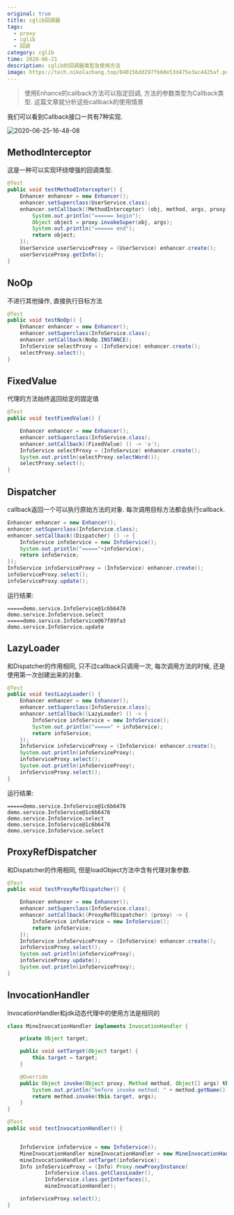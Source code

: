 ```yaml
---
original: true
title: cglib回调器
tags:
  - proxy
  - cglib
  - 回调
category: cglib
time: 2020-06-21
description: cglib的回调器类型及使用方法
image: https://tech.nikolazhang.top/040156dd297fb60e53d475e3ac4425af.png
---
```


> 使用Enhance的callback方法可以指定回调, 方法的参数类型为Callback类型. 这篇文章就分析这些callback的使用情景

我们可以看到Callback接口一共有7种实现.

![2020-06-25-16-48-08](https://tech.nikolazhang.top/2020-06-25-16-48-08.png)

## MethodInterceptor

这是一种可以实现环绕增强的回调类型.

```java
@Test
public void testMethodInterceptor() {
    Enhancer enhancer = new Enhancer();
    enhancer.setSuperclass(UserService.class);
    enhancer.setCallback((MethodInterceptor) (obj, method, args, proxy) -> {
        System.out.println("====== begin");
        Object object = proxy.invokeSuper(obj, args);
        System.out.println("====== end");
        return object;
    });
    UserService userServiceProxy = (UserService) enhancer.create();
    userServiceProxy.getInfo();
}
```

## NoOp

不进行其他操作, 直接执行目标方法

```java
@Test
public void testNoOp() {
    Enhancer enhancer = new Enhancer();
    enhancer.setSuperclass(InfoService.class);
    enhancer.setCallback(NoOp.INSTANCE);
    InfoService selectProxy = (InfoService) enhancer.create();
    selectProxy.select();
}
```

## FixedValue

代理的方法始终返回给定的固定值

```java
@Test
public void testFixedValue() {

    Enhancer enhancer = new Enhancer();
    enhancer.setSuperclass(InfoService.class);
    enhancer.setCallback((FixedValue) () -> 'a');
    InfoService selectProxy = (InfoService) enhancer.create();
    System.out.println(selectProxy.selectWord());
    selectProxy.select();
}
```

## Dispatcher

callback返回一个可以执行原始方法的对象.
每次调用目标方法都会执行callback.

```java
Enhancer enhancer = new Enhancer();
enhancer.setSuperclass(InfoService.class);
enhancer.setCallback((Dispatcher) () -> {
    InfoService infoService = new InfoService();
    System.out.println("====="+infoService);
    return infoService;
});
InfoService infoServiceProxy = (InfoService) enhancer.create();
infoServiceProxy.select();
infoServiceProxy.update();
```

运行结果:

```
=====demo.service.InfoService@1c6b6478
demo.service.InfoService.select
=====demo.service.InfoService@67f89fa3
demo.service.InfoService.update
```

## LazyLoader

和Dispatcher的作用相同, 只不过callback只调用一次, 每次调用方法的时候, 还是使用第一次创建出来的对象.

```java
@Test
public void testLazyLoader() {
    Enhancer enhancer = new Enhancer();
    enhancer.setSuperclass(InfoService.class);
    enhancer.setCallback((LazyLoader) () -> {
        InfoService infoService = new InfoService();
        System.out.println("=====" + infoService);
        return infoService;
    });
    InfoService infoServiceProxy = (InfoService) enhancer.create();
    System.out.println(infoServiceProxy);
    infoServiceProxy.select();
    System.out.println(infoServiceProxy);
    infoServiceProxy.select();
}
```

运行结果:

```
=====demo.service.InfoService@1c6b6478
demo.service.InfoService@1c6b6478
demo.service.InfoService.select
demo.service.InfoService@1c6b6478
demo.service.InfoService.select
```

## ProxyRefDispatcher

和Dispatcher的作用相同, 但是loadObject方法中含有代理对象参数.

```java
@Test
public void testProxyRefDispatcher() {

    Enhancer enhancer = new Enhancer();
    enhancer.setSuperclass(InfoService.class);
    enhancer.setCallback((ProxyRefDispatcher) (proxy) -> {
        InfoService infoService = new InfoService();
        return infoService;
    });
    InfoService infoServiceProxy = (InfoService) enhancer.create();
    infoServiceProxy.select();
    System.out.println(infoServiceProxy);
    infoServiceProxy.update();
    System.out.println(infoServiceProxy);
}
```

## InvocationHandler

InvocationHandler和jdk动态代理中的使用方法是相同的

```java
class MineInvocationHandler implements InvocationHandler {

    private Object target;

    public void setTarget(Object target) {
        this.target = target;
    }

    @Override
    public Object invoke(Object proxy, Method method, Object[] args) throws Throwable {
        System.out.println("before invoke method: " + method.getName());
        return method.invoke(this.target, args);
    }
}

@Test
public void testInvocationHandler() {


    InfoService infoService = new InfoService();
    MineInvocationHandler mineInvocationHandler = new MineInvocationHandler();
    mineInvocationHandler.setTarget(infoService);
    Info infoServiceProxy = (Info) Proxy.newProxyInstance(
            InfoService.class.getClassLoader(),
            InfoService.class.getInterfaces(),
            mineInvocationHandler);

    infoServiceProxy.select();
}

```
